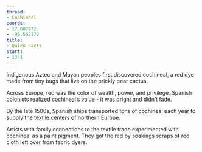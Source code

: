 ```yaml
---
thread:
- Cochineal
coords:
- 17.007972
- -96.562172
title:
- Quick Facts
start:
- 1341
---
```


Indigenous Aztec and Mayan peoples first discovered cochineal, a red dye made from tiny bugs that live on the prickly pear cactus.


Across Europe, red was the color of wealth, power, and privilege. Spanish colonists realized cochineal’s value -  it was bright and didn’t fade.


By the late 1500s, Spanish ships transported tons of cochineal each year to supply the textile centers of northern Europe.


Artists with family connections to the textile trade experimented with cochineal as a paint pigment. They got the red by soakings scraps of red cloth left over from fabric dyers.
